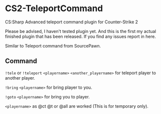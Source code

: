 # CS2-TeleportCommand

 CS:Sharp Advanced teleport command plugin for Counter-Strike 2

 Please be advised, I haven't tested plugin yet. And this is the first my actual finished plugin that has been released. If you find any issues report in here.

 Similar to Teleport command from SourcePawn.

 ## Command ##
 `!tele` or `!teleport` `<playername>` `<another_playername>` for teleport player to another player.

 `!bring` `<playername>` for bring player to you.

 `!goto` `<playername>` for bring you to player.


 `<playername>` as @ct @t or @all are worked (This is for temporary only).


